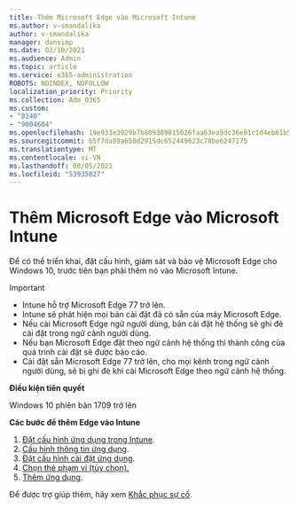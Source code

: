 ```yaml
---
title: Thêm Microsoft Edge vào Microsoft Intune
ms.author: v-smandalika
author: v-smandalika
manager: dansimp
ms.date: 02/10/2021
ms.audience: Admin
ms.topic: article
ms.service: o365-administration
ROBOTS: NOINDEX, NOFOLLOW
localization_priority: Priority
ms.collection: Adm_O365
ms.custom:
- "8240"
- "9004604"
ms.openlocfilehash: 19e933e3029b7b809389815026faa63ea5dc36e81c1d4eb61b52b848fa1461a1
ms.sourcegitcommit: b5f7da89a650d2915dc652449623c78be6247175
ms.translationtype: MT
ms.contentlocale: vi-VN
ms.lasthandoff: 08/05/2021
ms.locfileid: "53935827"
---
```

# <a name="add-microsoft-edge-to-microsoft-intune"></a>Thêm Microsoft Edge vào Microsoft Intune

Để có thể triển khai, đặt cấu hình, giám sát và bảo vệ Microsoft Edge cho Windows 10, trước tiên bạn phải thêm nó vào Microsoft Intune.

> [!IMPORTANT]
- Intune hỗ trợ Microsoft Edge 77 trở lên.
- Intune sẽ phát hiện mọi bản cài đặt đã có sẵn của máy Microsoft Edge.
- Nếu cài Microsoft Edge ngữ người dùng, bản cài đặt hệ thống sẽ ghi đè cài đặt trong ngữ cảnh người dùng.
- Nếu bạn Microsoft Edge đặt theo ngữ cảnh hệ thống thì thành công của quá trình cài đặt sẽ được báo cáo.
- Cài đặt sẵn Microsoft Edge 77 trở lên, cho mọi kênh trong ngữ cảnh người dùng, sẽ bị ghi đè khi cài Microsoft Edge theo ngữ cảnh hệ thống.

**Điều kiện tiên quyết**

Windows 10 phiên bản 1709 trở lên

**Các bước để thêm Edge vào Intune**

1. [Đặt cấu hình ứng dụng trong Intune](https://docs.microsoft.com/mem/intune/apps/apps-windows-edge).
2. [Cấu hình thông tin ứng dụng](https://docs.microsoft.com/mem/intune/apps/apps-windows-edge).
3. [Đặt cấu hình cài đặt ứng dụng](https://docs.microsoft.com/mem/intune/apps/apps-windows-edge).
4. [Chọn thẻ phạm vi (tùy chọn).](https://docs.microsoft.com/mem/intune/apps/apps-windows-edge)
5. [Thêm ứng dụng](https://docs.microsoft.com/mem/intune/apps/apps-windows-edge).

Để được trợ giúp thêm, hãy xem [Khắc phục sự cố](https://docs.microsoft.com/mem/intune/apps/apps-windows-edge).




